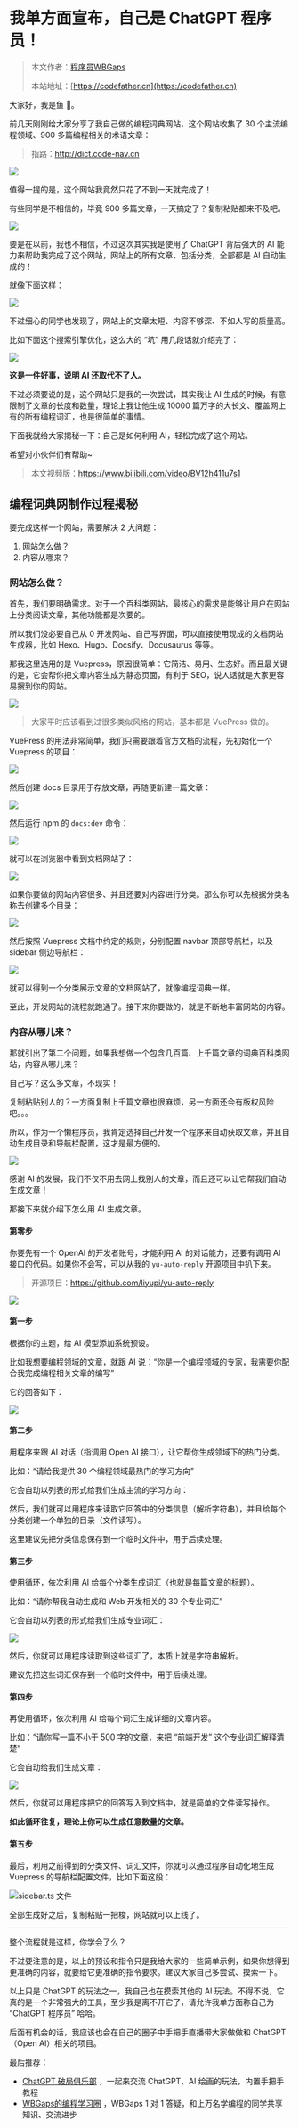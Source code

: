 # 我单方面宣布，自己是 ChatGPT 程序员！

> 本文作者：[程序员WBGaps](https://yuyuanweb.feishu.cn/wiki/Abldw5WkjidySxkKxU2cQdAtnah)
>
> 本站地址：[https://codefather.cn](https://codefather.cn)

大家好，我是鱼 💨。

前几天刚刚给大家分享了我自己做的编程词典网站，这个网站收集了 30 个主流编程领域、900 多篇编程相关的术语文章：

> 指路：http://dict.code-nav.cn

![](https://pic.yupi.icu/5563/202311080953557.png)

值得一提的是，这个网站我竟然只花了不到一天就完成了！

有些同学是不相信的，毕竟 900 多篇文章，一天搞定了？复制粘贴都来不及吧。

![](https://pic.yupi.icu/5563/202311080953334.png)

要是在以前，我也不相信，不过这次其实我是使用了 ChatGPT 背后强大的 AI 能力来帮助我完成了这个网站，网站上的所有文章、包括分类，全部都是 AI 自动生成的！

就像下面这样：

![](https://pic.yupi.icu/5563/202311080953509.png)

不过细心的同学也发现了，网站上的文章太短、内容不够深、不如人写的质量高。

比如下面这个搜索引擎优化，这么大的 “坑” 用几段话就介绍完了：

![](https://pic.yupi.icu/5563/202311080953847.png)

**这是一件好事，说明 AI 还取代不了人。**

不过必须要说的是，这个网站只是我的一次尝试，其实我让 AI 生成的时候，有意限制了文章的长度和数量，理论上我让他生成 10000 篇万字的大长文、覆盖网上有的所有编程词汇，也是很简单的事情。

下面我就给大家揭秘一下：自己是如何利用 AI，轻松完成了这个网站。

希望对小伙伴们有帮助~

> 本文视频版：https://www.bilibili.com/video/BV12h411u7s1

## 编程词典网制作过程揭秘

要完成这样一个网站，需要解决 2 大问题：

1. 网站怎么做？
2. 内容从哪来？

### 网站怎么做？

首先，我们要明确需求。对于一个百科类网站，最核心的需求是能够让用户在网站上分类阅读文章，其他功能都是次要的。

所以我们没必要自己从 0 开发网站、自己写界面，可以直接使用现成的文档网站生成器，比如 Hexo、Hugo、Docsify、Docusaurus 等等。

那我这里选用的是 Vuepress，原因很简单：它简洁、易用、生态好。而且最关键的是，它会帮你把文章内容生成为静态页面，有利于 SEO，说人话就是大家更容易搜到你的网站。

![](https://pic.yupi.icu/5563/202311080953552.png)

> 大家平时应该看到过很多类似风格的网站，基本都是 VuePress 做的。

VuePress 的用法非常简单，我们只需要跟着官方文档的流程，先初始化一个 Vuepress 的项目：

![](https://pic.yupi.icu/5563/202311080953656.png)

然后创建 docs 目录用于存放文章，再随便新建一篇文章：

![](https://pic.yupi.icu/5563/202311080953964.png)

然后运行 npm 的 `docs:dev` 命令：

![](https://pic.yupi.icu/5563/202311080953067.png)

就可以在浏览器中看到文档网站了：

![](https://pic.yupi.icu/5563/202311080953065.png)

如果你要做的网站内容很多、并且还要对内容进行分类。那么你可以先根据分类名称去创建多个目录：

![](https://pic.yupi.icu/5563/202311080953062.png)

然后按照 Vuepress 文档中约定的规则，分别配置 navbar 顶部导航栏，以及 sidebar 侧边导航栏：

![](https://pic.yupi.icu/5563/202311080953515.png)

就可以得到一个分类展示文章的文档网站了，就像编程词典一样。

至此，开发网站的流程就跑通了。接下来你要做的，就是不断地丰富网站的内容。

### 内容从哪儿来？

那就引出了第二个问题，如果我想做一个包含几百篇、上千篇文章的词典百科类网站，内容从哪儿来？

自己写？这么多文章，不现实！

复制粘贴别人的？一方面复制上千篇文章也很麻烦，另一方面还会有版权风险吧。。。

所以，作为一个懒程序员，我肯定选择自己开发一个程序来自动获取文章，并且自动生成目录和导航栏配置，这才是最方便的。

![](https://pic.yupi.icu/5563/202311080953549.png)

感谢 AI 的发展，我们不仅不用去网上找别人的文章，而且还可以让它帮我们自动生成文章！

那接下来就介绍下怎么用 AI 生成文章。

#### 第零步

你要先有一个 OpenAI 的开发者账号，才能利用 AI 的对话能力，还要有调用 AI 接口的代码。如果你不会写，可以从我的 `yu-auto-reply` 开源项目中扒下来。

> 开源项目：https://github.com/liyupi/yu-auto-reply

![](https://pic.yupi.icu/5563/202311080953595.png)

#### 第一步

根据你的主题，给 AI 模型添加系统预设。

比如我想要编程领域的文章，就跟 AI 说：“你是一个编程领域的专家，我需要你配合我完成编程相关文章的编写”

它的回答如下：

![](https://pic.yupi.icu/5563/202311080953870.png)

#### 第二步

用程序来跟 AI 对话（指调用 Open AI 接口），让它帮你生成领域下的热门分类。

比如：“请给我提供 30 个编程领域最热门的学习方向”

它会自动以列表的形式给我们生成主流的学习方向：



然后，我们就可以用程序来读取它回答中的分类信息（解析字符串），并且给每个分类创建一个单独的目录（文件读写）。

这里建议先把分类信息保存到一个临时文件中，用于后续处理。

#### 第三步

使用循环，依次利用 AI 给每个分类生成词汇（也就是每篇文章的标题）。

比如：“请你帮我自动生成和 Web 开发相关的 30 个专业词汇”

它会自动以列表的形式给我们生成专业词汇：

![](https://pic.yupi.icu/5563/202311080953304.png)

然后，你就可以用程序读取到这些词汇了，本质上就是字符串解析。

建议先把这些词汇保存到一个临时文件中，用于后续处理。

#### 第四步

再使用循环，依次利用 AI 给每个词汇生成详细的文章内容。

比如：“请你写一篇不小于 500 字的文章，来把 “前端开发” 这个专业词汇解释清楚”

它会自动给我们生成文章：

![](https://pic.yupi.icu/5563/202311080953510.png)

然后，你就可以用程序把它的回答写入到文档中，就是简单的文件读写操作。

**如此循环往复，理论上你可以生成任意数量的文章。**

#### 第五步

最后，利用之前得到的分类文件、词汇文件，你就可以通过程序自动化地生成 Vuepress 的导航栏配置文件，比如下面这段：

![](https://pic.yupi.icu/5563/202311080953989.png)sidebar.ts 文件

全部生成好之后，复制粘贴一把梭，网站就可以上线了。



------


整个流程就是这样，你学会了么？

不过要注意的是，以上的预设和指令只是我给大家的一些简单示例，如果你想得到更准确的内容，就要给它更准确的指令要求。建议大家自己多尝试、摸索一下。

以上只是 ChatGPT 的玩法之一，我自己也在摸索其他的 AI 玩法。不得不说，它真的是一个非常强大的工具，至少我是离不开它了，请允许我单方面称自己为 “ChatGPT 程序员” 哈哈。

后面有机会的话，我应该也会在自己的圈子中手把手直播带大家做做和 ChatGPT（Open AI）相关的项目。

最后推荐：

- [ChatGPT 破局俱乐部](https://mp.weixin.qq.com/s?__biz=MzI1NDczNTAwMA==&mid=2247541427&idx=1&sn=3ef6d15bb40c3c9ca1a6a29473e51b3d&chksm=e9c2c544deb54c521ad9ae20127de1c96bfaa9abd6b96ed6bacc34abfb0e3ab4bd0099442a3f&token=887489106&lang=zh_CN&scene=21#wechat_redirect) ，一起来交流 ChatGPT、AI 绘画的玩法，内置手把手教程
- [WBGaps的编程学习圈](https://mp.weixin.qq.com/s?__biz=MzI1NDczNTAwMA==&mid=2247539132&idx=2&sn=45af016dee0c03491750f76ba8fdbd25&chksm=e9c2be4bdeb5375d3253155b4053263109a631620b7cb9074e2fe1b4a5b1604ef92c522b606e&token=145986907&lang=zh_CN&scene=21#wechat_redirect) ，WBGaps 1 对 1 答疑，和上万名学编程的同学共享知识、交流进步